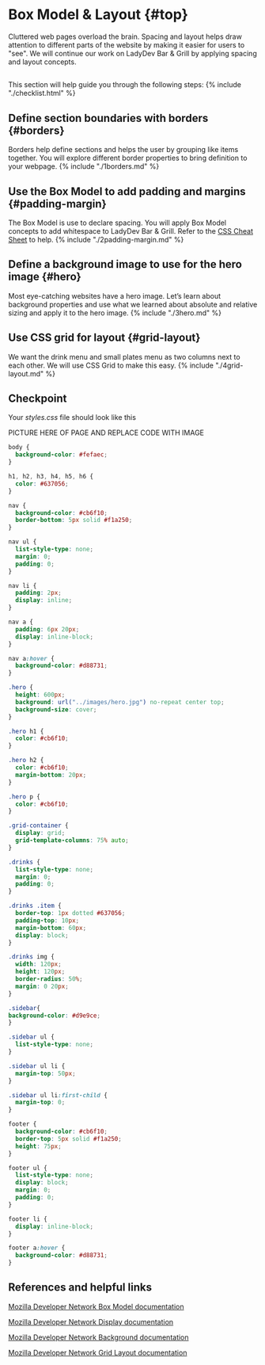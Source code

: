 # Box Model & Layout {#top}
Cluttered web pages overload the brain. Spacing and layout helps draw attention to different parts of the website by making it easier for users to "see". We will continue our work on LadyDev Bar & Grill by applying spacing and layout concepts.

<!-- trick markdown to give me a little space between these two sections of text -->
## 

This section will help guide you through the following steps:
{% include "./checklist.html" %}

## Define section boundaries with borders {#borders} <span class="navigate-top"><a href="#top" title="Take me to the top of page"><i class="fa fa-chevron-circle-up" aria-hidden="true"></i></a></span>
Borders help define sections and helps the user by grouping like items together. You will explore different border properties to bring definition to your webpage.
{% include "./1borders.md" %}

## Use the Box Model to add padding and margins  {#padding-margin} <span class="navigate-top"><a href="#top" title="Take me to the top of page"><i class="fa fa-chevron-circle-up" aria-hidden="true"></i></a></span>
The Box Model is use to declare spacing. You will apply Box Model concepts to add whitespace to LadyDev Bar & Grill.
Refer to the [CSS Cheat Sheet](../references/css_cheat_sheet.md) to help.
{% include "./2padding-margin.md" %}

## Define a background image to use for the hero image {#hero} <span class="navigate-top"><a href="#top" title="Take me to the top of page"><i class="fa fa-chevron-circle-up" aria-hidden="true"></i></a></span>
Most eye-catching websites have a hero image. Let’s learn about background properties and use what we learned about absolute and relative sizing and apply it to the hero image.
{% include "./3hero.md" %}

## Use CSS grid for layout {#grid-layout} <span class="navigate-top"><a href="#top" title="Take me to the top of page"><i class="fa fa-chevron-circle-up" aria-hidden="true"></i></a></span>
We want the drink menu and small plates menu as two columns next to each other. We will use CSS Grid to make this easy.
{% include "./4grid-layout.md" %}

## Checkpoint
Your _styles.css_ file should look like this

PICTURE HERE OF PAGE AND REPLACE CODE WITH IMAGE

```css
body {
  background-color: #fefaec;
}

h1, h2, h3, h4, h5, h6 {
  color: #637056;
}

nav {
  background-color: #cb6f10;
  border-bottom: 5px solid #f1a250;
}

nav ul {
  list-style-type: none;
  margin: 0;
  padding: 0;
}

nav li {
  padding: 2px;
  display: inline;
}

nav a {
  padding: 6px 20px;
  display: inline-block;
}

nav a:hover {
  background-color: #d88731;
}

.hero {
  height: 600px;
  background: url("../images/hero.jpg") no-repeat center top;
  background-size: cover;
}

.hero h1 {
  color: #cb6f10;
}

.hero h2 {
  color: #cb6f10;
  margin-bottom: 20px;
}

.hero p {
  color: #cb6f10;
}

.grid-container {
  display: grid;
  grid-template-columns: 75% auto;
}

.drinks {
  list-style-type: none;
  margin: 0;
  padding: 0;
}

.drinks .item {
  border-top: 1px dotted #637056;
  padding-top: 10px;
  margin-bottom: 60px;
  display: block;
}

.drinks img {
  width: 120px;
  height: 120px;
  border-radius: 50%;
  margin: 0 20px;
}

.sidebar{
background-color: #d9e9ce;
}

.sidebar ul {
  list-style-type: none;
}

.sidebar ul li {
  margin-top: 50px;
}

.sidebar ul li:first-child {
  margin-top: 0;
}

footer {
  background-color: #cb6f10;
  border-top: 5px solid #f1a250;
  height: 75px;
}

footer ul {
  list-style-type: none;
  display: block;
  margin: 0;
  padding: 0;
}

footer li {
  display: inline-block;
}

footer a:hover {
  background-color: #d88731;
}

```


## References and helpful links
[Mozilla Developer Network Box Model documentation](https://developer.mozilla.org/en-US/docs/Learn/CSS/Introduction_to_CSS/Box_model)

[Mozilla Developer Network Display documentation](https://developer.mozilla.org/en-US/docs/Web/CSS/display)

[Mozilla Developer Network Background documentation](https://developer.mozilla.org/en-US/docs/Web/CSS/background)

[Mozilla Developer Network Grid Layout documentation](https://developer.mozilla.org/en-US/docs/Web/CSS/CSS_Grid_Layout/Basic_Concepts_of_Grid_Layout)
